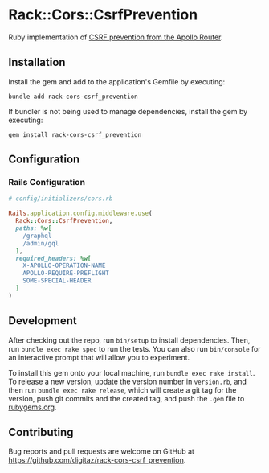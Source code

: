 # Rack::Cors::CsrfPrevention

Ruby implementation of [CSRF prevention from the Apollo Router](https://www.apollographql.com/docs/router/configuration/csrf/).

## Installation

Install the gem and add to the application's Gemfile by executing:

```shell
bundle add rack-cors-csrf_prevention
```

If bundler is not being used to manage dependencies, install the gem by executing:

```shell
gem install rack-cors-csrf_prevention
```

## Configuration

### Rails Configuration

```ruby
# config/initializers/cors.rb

Rails.application.config.middleware.use(
  Rack::Cors::CsrfPrevention,
  paths: %w[
    /graphql
    /admin/gql
  ],
  required_headers: %w[
    X-APOLLO-OPERATION-NAME
    APOLLO-REQUIRE-PREFLIGHT
    SOME-SPECIAL-HEADER
  ]
)
```

## Development

After checking out the repo, run `bin/setup` to install dependencies. Then, run
`bundle exec rake spec` to run the tests. You can also run `bin/console` for an
interactive prompt that will allow you to experiment.

To install this gem onto your local machine, run `bundle exec rake install`.
To release a new version, update the version number in `version.rb`, and then
run `bundle exec rake release`, which will create a git tag for the version,
push git commits and the created tag, and push the `.gem` file to [rubygems.org](https://rubygems.org).

## Contributing

Bug reports and pull requests are welcome on GitHub at https://github.com/digitaz/rack-cors-csrf_prevention.
